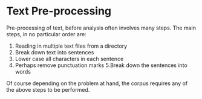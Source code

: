 # Text Pre-processing

Pre-processing of text, before analysis often involves many steps. The main steps, in no particular order are:

1. Reading in multiple text files from a directory
2. Break down text into sentences
3. Lower case all characters in each sentence
4. Perhaps remove punctuation marks
5.Break down the sentences into words

Of course depending on the problem at hand, the corpus requires any of the above steps to be performed.





